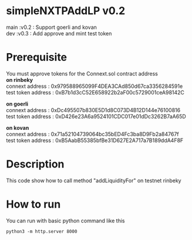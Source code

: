 # simpleNXTPAddLP v0.2
main :v0.2 : Support goerli and kovan <br/>
dev :v0.3 : Add approve and mint test token <br/>
# Prerequisite
You must approve tokens for the Connext.sol contract address<br/>
**on rinbeky**
<br/>
connext address : 0x979588965099F4DEA3CAd850d67ca3356284591e<br/>
test token address : 0xB7b1d3cC52E658922b2aF00c5729001ceA98142C

**on goerli**
<br/>
connext address : 0xDc495507b830E5D1d8C073D4B12D144e76100816<br/>
test token address : 0xD426e23A6a9524101CDC017e01dDc3262B7aA65D

**on kovan**
<br/>
connext address : 0x71a52104739064bc35bED4Fc3ba8D9Fb2a84767f<br/>
test token address : 0xB5AabB55385bfBe31D627E2A717a7B189ddA4F8F

# Description
This code show how to call method "addLiquidityFor" on testnet 
rinbeky
# How to run
You can run with basic python command like this 
```
python3 -m http.server 8000
```

